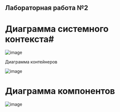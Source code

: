 ## Лабораторная работа №2 ##

# Диаграмма системного контекста#  

![image](https://github.com/kristyarudnik/Lab/assets/102550294/96eb3e29-7759-4805-832d-117c504f0df9)

 Диаграмма контейнеров 

![image](https://github.com/kristyarudnik/Lab/assets/102550294/0f67574d-3a3e-4500-bc64-0e061fa05009)

# Диаграмма компонентов #  

![image](https://github.com/kristyarudnik/Lab/assets/102550294/fbd91db0-7f31-4b1a-8d79-f238abebd2af)


